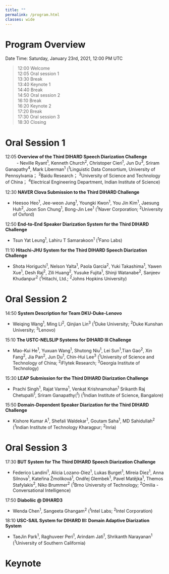 ```yaml
---
title: ""
permalink: /program.html
classes: wide
---
```



# Program Overview
Date Time: Saturday, January 23rd, 2021, 12:00 PM UTC 

> 12:00	 Welcome  
> 12:05  Oral session 1  
> 13:30  Break  
> 13:40	 Keynote 1  
> 14:40	 Break  
> 14:50	 Oral session 2  
> 16:10	 Break  
> 16:20	 Keynote 2  
> 17:20	 Break  
> 17:30	 Oral session 3  
> 18:30	 Closing  

# Oral Session 1
12:05  **Overview of the Third DIHARD Speech Diarization Challenge**  
&emsp; &emsp; - Neville Ryant<sup>1</sup>, Kenneth Church<sup>2</sup>, Christoper Cieri<sup>1</sup>, Jun Du<sup>3</sup>, Sriram Ganapathy<sup>4</sup>, Mark Liberman<sup>1</sup> (<sup>1</sup>Linguistic Data Consortium, University of Pennsylvania； <sup>2</sup>Baidu Research； <sup>3</sup>University of Science and Technology of China； <sup>4</sup>Electrical Engineering Department, Indian Institute of Science)

12:30  **NAVER Clova Submission to the Third DIHARD Challenge**  
- Heesoo Heo<sup>1</sup>, Jee-weon Jung<sup>1</sup>, Youngki Kwon<sup>1</sup>, You Jin Kim<sup>1</sup>, Jaesung Huh<sup>2</sup>, Joon Son Chung<sup>1</sup>, Bong-Jin Lee<sup>1</sup>   (<sup>1</sup>Naver Corporation; <sup>2</sup>University of Oxford)

12:50  **End-to-End Speaker Diarization System for the Third DIHARD Challenge**  
- Tsun Yat Leung<sup>1</sup>, Lahiru T Samarakoon<sup>1</sup> (<sup>1</sup>Fano Labs)

11:10  **Hitachi-JHU System for the Third DIHARD Speech Diarization Challenge**    
- Shota Horiguchi<sup>1</sup>, Nelson Yalta<sup>1</sup>, Paola Garcia<sup>2</sup>, Yuki Takashima<sup>1</sup>, Yawen Xue<sup>1</sup>, Desh Raj<sup>2</sup>, Zili Huang<sup>2</sup>, Yusuke Fujita<sup>1</sup>, Shinji Watanabe<sup>2</sup>, Sanjeev Khudanpur<sup>2</sup> (<sup>1</sup>Hitachi, Ltd.; <sup>2</sup>Johns Hopkins University)


# Oral Session 2
14:50  **System Description for Team DKU-Duke-Lenovo**    
  - Weiqing Wang<sup>1</sup>, Ming Li<sup>2</sup>,  Qinjian Lin<sup>3</sup> (<sup>1</sup>Duke University; <sup>2</sup>Duke Kunshan University; <sup>3</sup>Lenovo)

15:10  **The USTC-NELSLIP Systems for DIHARD III Challenge**    
  - Mao-Kui He<sup>1</sup>, Yuxuan Wang<sup>1</sup>, Shutong Niu<sup>1</sup>, Lei Sun<sup>1</sup>,Tian Gao<sup>2</sup>, Xin Fang<sup>2</sup>, Jia Pan<sup>2</sup>, Jun Du<sup>1</sup>, Chin-Hui Lee<sup>3</sup> (<sup>1</sup>University of Science and Technology of China; <sup>2</sup>iFlytek Research; <sup>3</sup>Georgia Institute of Technology)

15:30  **LEAP Submission for the Third DIHARD Diarization Challenge**  
  - Prachi Singh<sup>1</sup>, Rajat Varma<sup>1</sup>, Venkat Krishnamohan<sup>1</sup> Srikanth Raj Chetupalli<sup>1</sup>, Sriram Ganapathy(<sup>1</sup>) (<sup>1</sup>Indian Institute of Science, Bangalore)

15:50  **Domain-Dependent Speaker Diarization for the Third DIHARD Challenge**
  - Kishore Kumar A<sup>1</sup>, Shefali Waldekar<sup>1</sup>, Goutam Saha<sup>1</sup>, MD Sahidullah<sup>2</sup> (<sup>1</sup>Indian Institute of Technology Kharagpur; <sup>2</sup>Inria)


# Oral Session 3
17:30  **BUT System for The Third DIHARD Speech Diarization Challenge**
  - Federico Landini<sup>1</sup>, Alicia Lozano-Diez<sup>1</sup>, Lukas Burget<sup>1</sup>, Mireia Diez<sup>1</sup>, Anna Silnova<sup>1</sup>, Kateřina Žmolíková<sup>1</sup>, Ondřej Glembek<sup>1</sup>, Pavel Matějka<sup>1</sup>, Themos Stafylakis<sup>2</sup>, Niko Brummer<sup>2</sup> (<sup>1</sup>Brno University of Technology; <sup>2</sup>Omilia - Conversational Intelligence)

17:50  **Diaboliic @ DIHARD3**
  - Wenda Chen<sup>1</sup>, Sangeeta Ghangam<sup>2</sup> (<sup>1</sup>Intel Labs; <sup>2</sup>Intel Corporation)

18:10  **USC-SAIL System for DIHARD III: Domain Adaptive Diarization System**
  - TaeJin Park<sup>1</sup>, Raghuveer Peri<sup>1</sup>, Arindam Jati<sup>1</sup>, Shrikanth Narayanan<sup>1</sup> (<sup>1</sup>University of Southern California)

# Keynote


